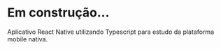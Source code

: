 # Em construção...
Aplicativo React Native utilizando Typescript para estudo da plataforma mobile nativa.
